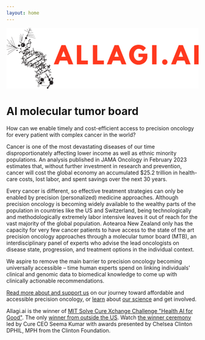 ```yaml
---
layout: home
---
```


![](./assets/allagi_logo_1080.png)


# AI molecular tumor board

How can we enable timely and cost-efficient access to precision oncology for every patient with complex cancer in the world?

Cancer is one of the most devastating diseases of our time disproportionately affecting lower income as well as ethnic minority populations.
An analysis published in JAMA Oncology in February 2023 estimates that, without further investment in research and prevention, cancer will cost the global economy an accumulated $25.2 trillion in health-care costs, lost labor, and spent savings over the next 30 years.

Every cancer is different, so effective treatment strategies can only be enabled by precision (personalized) medicine approaches.
Although precision oncology is becoming widely available to the wealthy parts of the population in countries like the US and Switzerland, being technologically and methodologically extremely labor intensive leaves it out of reach for the vast majority of the global population.
Aotearoa New Zealand only has the capacity for very few cancer patients to have access to the state of the art precision oncology approaches through a molecular tumor board (MTB), an interdisciplinary panel of experts who advise the lead oncologists on disease state, progression, and treatment options in the individual context.

We aspire to remove the main barrier to precision oncology becoming universally accessible – time human experts spend on linking individuals' clinical and genomic data to biomedical knowledge to come up with clinically actionable recommendations.

[Read more about and support us](https://solve.mit.edu/challenges/cure-challenge/solutions/80181) on our journey toward affordable and accessible precision oncology, or [learn](https://biods.org/publications/) about [our science](http://doi.org/10.1089/cmb.2022.0357) and get involved.

Allagi.ai is the winner of [MIT Solve Cure Xchange Challenge "Health AI for Good"](https://solve.mit.edu/challenges/cure-challenge).
The only [winner from outside the US](https://www.linkedin.com/posts/kumarseema_xchangechallenge-healthaiforgood-ai-activity-7167558802186170368-wyp3).
Watch [the winner ceremony](https://www.youtube.com/watch?v=D7FDpUE1a-k) led by Cure CEO Seema Kumar with awards presented by Chelsea Clinton DPHIL, MPH from the Clinton Foundation.
